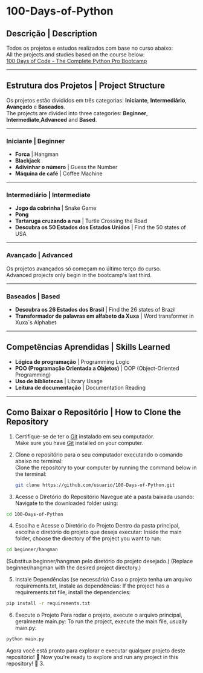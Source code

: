 # 100-Days-of-Python

## Descrição | Description  
Todos os projetos e estudos realizados com base no curso abaixo:  
All the projects and studies based on the course below:  
[100 Days of Code - The Complete Python Pro Bootcamp](https://www.udemy.com/course/100-days-of-code/)  

---

## Estrutura dos Projetos | Project Structure  
Os projetos estão divididos em três categorias: **Iniciante**, **Intermediário**, **Avançado** e **Baseados**.  
The projects are divided into three categories: **Beginner**, **Intermediate**,**Advanced** and **Based**.  

---

### Iniciante | Beginner  
- **Forca** | Hangman  
- **Blackjack**  
- **Adivinhar o número** | Guess the Number  
- **Máquina de café** | Coffee Machine  

---

### Intermediário | Intermediate  
- **Jogo da cobrinha** | Snake Game  
- **Pong**  
- **Tartaruga cruzando a rua** | Turtle Crossing the Road
- **Descubra os 50 Estados dos Estados Unidos** | Find the 50 states of USA

---

### Avançado | Advanced  
Os projetos avançados só começam no último terço do curso.  
Advanced projects only begin in the bootcamp's last third.  

---
### Baseados | Based
- **Descubra os 26 Estados dos Brasil** | Find the 26 states of Brazil
- **Transformador de palavras em alfabeto da Xuxa** | Word transformer in Xuxa´s Alphabet

---

## Competências Aprendidas | Skills Learned  
- **Lógica de programação** | Programming Logic  
- **POO (Programação Orientada a Objetos)** | OOP (Object-Oriented Programming)  
- **Uso de bibliotecas** | Library Usage  
- **Leitura de documentação** | Documentation Reading  

---

## Como Baixar o Repositório | How to Clone the Repository  
1. Certifique-se de ter o [Git](https://git-scm.com/) instalado em seu computador.  
   Make sure you have [Git](https://git-scm.com/) installed on your computer.  

2. Clone o repositório para o seu computador executando o comando abaixo no terminal:  
   Clone the repository to your computer by running the command below in the terminal:  
   ```bash
   git clone https://github.com/usuario/100-Days-of-Python.git

3. Acesse o Diretório do Repositório
Navegue até a pasta baixada usando:
Navigate to the downloaded folder using:

```bash
cd 100-Days-of-Python
```

4. Escolha e Acesse o Diretório do Projeto
Dentro da pasta principal, escolha o diretório do projeto que deseja executar:
Inside the main folder, choose the directory of the project you want to run:

```bash
cd beginner/hangman
```
(Substitua beginner/hangman pelo diretório do projeto desejado.)
(Replace beginner/hangman with the desired project directory.)

5. Instale Dependências (se necessário)
Caso o projeto tenha um arquivo requirements.txt, instale as dependências:
If the project has a requirements.txt file, install the dependencies:

```bash
pip install -r requirements.txt
```

6. Execute o Projeto
Para rodar o projeto, execute o arquivo principal, geralmente main.py:
To run the project, execute the main file, usually main.py:

```bash
python main.py
```
Agora você está pronto para explorar e executar qualquer projeto deste repositório! 🚀
Now you're ready to explore and run any project in this repository! 🚀
3.
